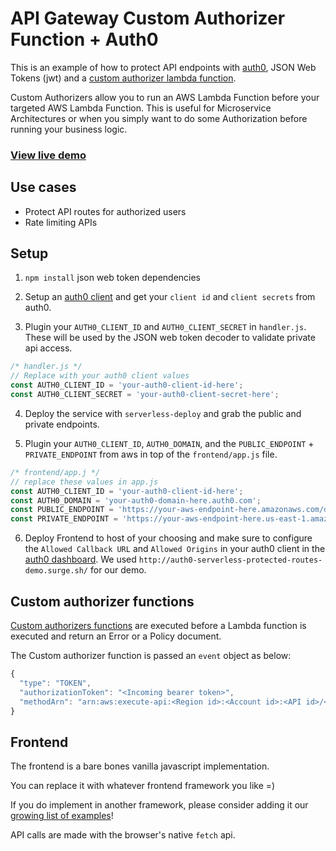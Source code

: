 # API Gateway Custom Authorizer Function + Auth0

This is an example of how to protect API endpoints with [auth0](https://auth0.com/), JSON Web Tokens (jwt) and a [custom authorizer lambda function](https://serverless.com/framework/docs/providers/aws/events/apigateway#http-endpoints-with-custom-authorizers).

Custom Authorizers allow you to run an AWS Lambda Function before your targeted AWS Lambda Function. This is useful for Microservice Architectures or when you simply want to do some Authorization before running your business logic.

### [View live demo](http://auth0-serverless-protected-routes-demo.surge.sh/)

## Use cases

- Protect API routes for authorized users
- Rate limiting APIs

## Setup

1. `npm install` json web token dependencies

2. Setup an [auth0 client](https://auth0.com/docs/clients) and get your `client id` and `client secrets` from auth0.

3. Plugin your `AUTH0_CLIENT_ID` and `AUTH0_CLIENT_SECRET` in `handler.js`. These will be used by the JSON web token decoder to validate private api access.

  ```js
  /* handler.js */
  // Replace with your auth0 client values
  const AUTH0_CLIENT_ID = 'your-auth0-client-id-here';
  const AUTH0_CLIENT_SECRET = 'your-auth0-client-secret-here';
  ```

4. Deploy the service with `serverless-deploy` and grab the public and private endpoints.

5. Plugin your `AUTH0_CLIENT_ID`, `AUTH0_DOMAIN`, and the `PUBLIC_ENDPOINT` + `PRIVATE_ENDPOINT` from aws in top of the `frontend/app.js` file.

  ```js
  /* frontend/app.j */
  // replace these values in app.js
  const AUTH0_CLIENT_ID = 'your-auth0-client-id-here';
  const AUTH0_DOMAIN = 'your-auth0-domain-here.auth0.com';
  const PUBLIC_ENDPOINT = 'https://your-aws-endpoint-here.amazonaws.com/dev/api/public';
  const PRIVATE_ENDPOINT = 'https://your-aws-endpoint-here.us-east-1.amazonaws.com/dev/api/private';
  ```

6. Deploy Frontend to host of your choosing and make sure to configure the `Allowed Callback URL` and `Allowed Origins` in your auth0 client in the [auth0 dashboard](https://manage.auth0.com). We used `http://auth0-serverless-protected-routes-demo.surge.sh/` for our demo.

## Custom authorizer functions

[Custom authorizers functions](https://aws.amazon.com/blogs/compute/introducing-custom-authorizers-in-amazon-api-gateway/) are executed before a Lambda function is executed and return an Error or a Policy document.

The Custom authorizer function is passed an `event` object as below:
```javascript
{
  "type": "TOKEN",
  "authorizationToken": "<Incoming bearer token>",
  "methodArn": "arn:aws:execute-api:<Region id>:<Account id>:<API id>/<Stage>/<Method>/<Resource path>"
}
```

## Frontend

The frontend is a bare bones vanilla javascript implementation.

You can replace it with whatever frontend framework you like =)

If you do implement in another framework, please consider adding it our [growing list of examples](https://github.com/serverless/examples/)!

API calls are made with the browser's native `fetch` api.
